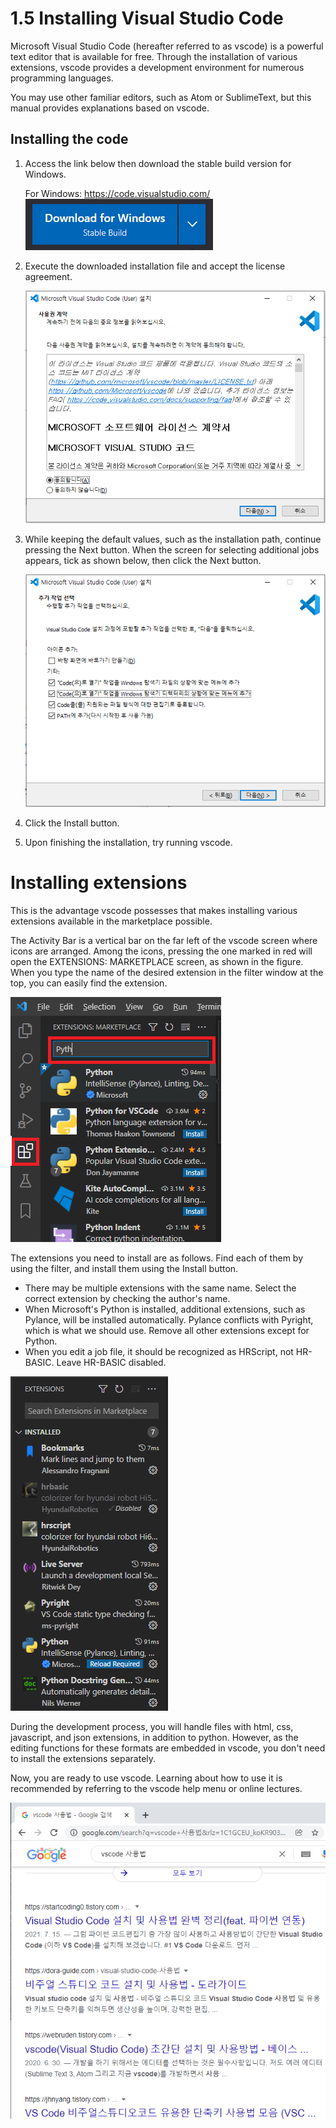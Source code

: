 # 1.5 Installing Visual Studio Code

Microsoft Visual Studio Code (hereafter referred to as vscode) is a powerful text editor that is available for free. Through the installation of various extensions, vscode provides a development environment for numerous programming languages.

You may use other familiar editors, such as Atom or SublimeText, but this manual provides explanations based on vscode.



## Installing the code
1) Access the link below then download the stable build version for Windows. 

    For Windows: https://code.visualstudio.com/<br>
    ![](../_assets/image_7.png)

2) Execute the downloaded installation file and accept the license agreement.

    ![](../_assets/image_8.png)

3) While keeping the default values, such as the installation path, continue pressing the Next button. When the screen for selecting additional jobs appears, tick as shown below, then click the Next button.
    
    ![](../_assets/image_9.png)

4) Click the Install button. 

5) Upon finishing the installation, try running vscode.

# Installing extensions
This is the advantage vscode possesses that makes installing various extensions available in the marketplace possible.

The Activity Bar is a vertical bar on the far left of the vscode screen where icons are arranged. Among the icons, pressing the one marked in red will open the EXTENSIONS: MARKETPLACE screen, as shown in the figure. When you type the name of the desired extension in the filter window at the top, you can easily find the extension.

![](../_assets/image_10.png)

The extensions you need to install are as follows. Find each of them by using the filter, and install them using the Install button. 



- There may be multiple extensions with the same name. Select the correct extension by checking the author's name.
- When Microsoft's Python is installed, additional extensions, such as Pylance, will be installed automatically. Pylance conflicts with Pyright, which is what we should use. Remove all other extensions except for Python.
- When you edit a job file, it should be recognized as HRScript, not HR-BASIC. Leave HR-BASIC disabled.

![](../_assets/image_11.png)

During the development process, you will handle files with html, css, javascript, and json extensions, in addition to python. However, as the editing functions for these formats are embedded in vscode, you don't need to install the extensions separately.



Now, you are ready to use vscode. Learning about how to use it is recommended by referring to the vscode help menu or online lectures.

![](../_assets/image_12.png)
